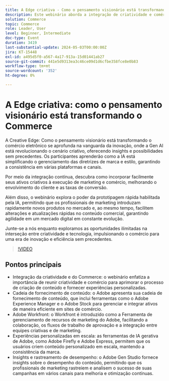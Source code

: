 ```yaml
---
title: A Edge criativa - Como o pensamento visionário está transformando a Commerce
description: Este webinário aborda a integração de criatividade e comércio, mostrando como as ferramentas e tecnologias da Adobe podem ajudar a gerenciar ativos, dimensionar a criação de conteúdo e simplificar a cadeia de fornecimento de conteúdo. Ele discute a importância de unir a criatividade e o comércio e aborda tópicos como experiências personalizadas, gerenciamento de ativos e uso de ferramentas como o Adobe Workfront, o Adobe Experience Manager e o Adobe Stock para simplificar o processo de criação de conteúdo.
solution: Commerce
topic: Commerce
role: Leader, User
level: Beginner, Intermediate
doc-type: Event
duration: 3419
last-substantial-update: 2024-05-03T00:00:00Z
jira: KT-15448
exl-id: a495d5f0-a567-4a17-913a-15d01441ab27
source-git-commit: 441e5d9313ea3c46ce09d1d6cfbe358fce8e0b83
workflow-type: tm+mt
source-wordcount: '352'
ht-degree: 0%

---
```


# A Edge criativa: como o pensamento visionário está transformando o Commerce

A Creative Edge: Como o pensamento visionário está transformando o comércio eletrônico se aprofunda na vanguarda da inovação, onde a Gen AI está revolucionando o cenário criativo, oferecendo insights e possibilidades sem precedentes. Os participantes aprenderão como a IA está simplificando o gerenciamento das diretrizes de marca e estilo, garantindo a consistência em várias plataformas e canais.

Por meio da integração contínua, descubra como incorporar facilmente seus ativos criativos à execução de marketing e comércio, melhorando o envolvimento do cliente e as taxas de conversão.

Além disso, o webinário explora o poder da prototipagem rápida habilitada pela IA, permitindo que os profissionais de marketing introduzam rapidamente novos produtos no mercado e, ao mesmo tempo, facilitem alterações e atualizações rápidas no conteúdo comercial, garantindo agilidade em um mercado digital em constante evolução.

Junte-se a nós enquanto exploramos as oportunidades ilimitadas na interseção entre criatividade e tecnologia, impulsionando o comércio para uma era de inovação e eficiência sem precedentes.

>[!VIDEO](https://video.tv.adobe.com/v/3428818/?learn=on)

## Pontos principais

* Integração da criatividade e do Commerce: o webinário enfatiza a importância de reunir criatividade e comércio para aprimorar o processo de criação de conteúdo e fornecer experiências personalizadas.
* Cadeia de fornecimento de conteúdo: o Adobe apresenta sua cadeia de fornecimento de conteúdo, que inclui ferramentas como o Adobe Experience Manager e o Adobe Stock para gerenciar e integrar ativos de maneira eficiente em sites de comércio.
* Adobe Workfront: o Workfront é introduzido como a Ferramenta de gerenciamento de recursos de marketing do Adobe, facilitando a colaboração, os fluxos de trabalho de aprovação e a integração entre equipes criativas e de marketing.
* Experiências personalizadas em escala: as ferramentas de IA gerativa de Adobe, como Adobe Firefly e Adobe Express, permitem que os usuários criem conteúdo personalizado em escala, mantendo a consistência da marca.
* Insights e rastreamento de desempenho: o Adobe Gen Studio fornece insights sobre o desempenho do conteúdo, permitindo que os profissionais de marketing rastreiem e analisem o sucesso de suas campanhas em vários canais para melhoria e otimização contínuas.
